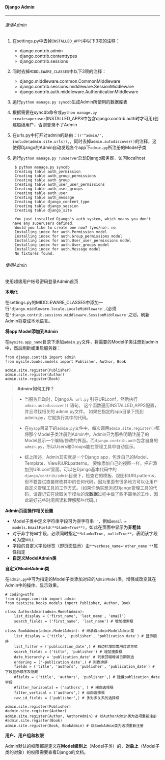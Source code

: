#### Django Admin
----

###### 激活Admin

1. 在settings.py中去掉`INSTALLED_APPS`中以下3项的注释：
	- django.contrib.admin
	- django.contrib.contenttypes
	- django.contrib.sessions
2. 同时去掉`MIDDLEWARE_CLASSES`中以下3项的注释：
	- django.middleware.common.CommonMiddleware
	- django.contrib.sessions.middleware.SessionMiddleware
	- django.contrib.auth.middleware.AuthenticationMiddleware
3. 运行`python manage.py syncdb`生成Admin所使用的数据库表
4. 根据需要在syncdb命令或`python manage.py createsuperuser`(INSTALLED_APPS中包含django.contrib.auth时才可用)创建超级用户，否则登录不了Admin
5. 在urls.py中打开对admin的路由：`(r'^admin/', include(admin.site.urls)),`，同时去掉`admin.autodiscover()`的注释，这使得Django的Admin自动发现各个app下`admin.py`所注册的Model子类
6. 运行`python manage.py runserver`启动Django服务器，访问localhost

        $ python manage.py syncdb
        Creating table auth_permission
        Creating table auth_group_permissions
        Creating table auth_group
        Creating table auth_user_user_permissions
        Creating table auth_user_groups
        Creating table auth_user
        Creating table auth_message
        Creating table django_content_type
        Creating table django_session
        Creating table django_site

        You just installed Django's auth system, which means you don't have any superusers defined.
        Would you like to create one now? (yes/no): no
        Installing index for auth.Permission model
        Installing index for auth.Group_permissions model
        Installing index for auth.User_user_permissions model
        Installing index for auth.User_groups model
        Installing index for auth.Message model
        No fixtures found.

###### 使用Admin

使用超级用户帐号密码登录Admin首页

**本地化**

在settings.py的MIDDLEWARE_CLASSES中添加一行`'django.middleware.locale.LocaleMiddleware',`(必须在`'django.contrib.sessions.middleware.SessionMiddleware'`*之后*，刷新Admin将变成本地语言。

**将app Model添加到Admin**

在`mysite.app_name`目录下添加`admin.py`文件，将需要的Model子类注册到admin中，然后刷新或重启服务器：

    from django.contrib import admin
    from mysite.books.models import Publisher, Author, Book

    admin.site.register(Publisher)
    admin.site.register(Author)
    admin.site.register(Book)

> **Adminr如何工作？**  

> - 当服务启动时，Django从`` url.py`` 引导URLconf，然后执行`` admin.autodiscover()`` 语句。 这个函数遍历INSTALLED_APPS配置，并且寻找相关的 admin.py文件。 如果在指定的app目录下找到admin.py，它就执行其中的代码。  

> - 在`myapp`目录下的`admin.py`文件中，每次调用`admin.site.register()`都将那个Model子类注册到Admin中。Admin只为那些明确注册了的Model显示一个编辑/修改的界面。而`django.contrib.auth`包含自身的`admin.py`，所以Users和Groups能在管理工具中自动显示。  

> - 综上所述，Admin其实就是一个Django app，包含自己的Model、Template、View和URLpatterns。 要像添加自己的视图一样，把它添加到URLconf里面。可以在Django基本代码中的`django/contrib/admin`目录下，检查它的模板、视图和URLpatterns，但不要尝试直接修改其中的任何代码，因为里面有很多地方可以让用户自定义管理工具的工作方式。（如果你确实想浏览Django管理工具的代码，请谨记它在读取关于模块的**元数据**过程中做了些不简单的工作，因此最好花些时间阅读和理解那些代码。）

**Admin页面操作相关设置**

- Model子类中定义字符串字段可为空字符串`''`，例如`email = models.EmailField(**blank=True**)`，如此在页面中显示为**非粗体**
- 对于非字符串字段，必须同时指定`**blank=True, null=True**`，表明该字段可为空`NULL`
- 字段的自定义字段标签（即页面显示）由`**verbose_name='other_name'**`属性指定
- **自定义ModelAdmin类**

**自定义ModelAdmin类**

在`admin.py`中可为指定的Model子类添加对应的`AdminModel`类，增强或改变其在Admin中的操作、显示效果。

    # coding=utf8
    from django.contrib import admin
    from testsite.books.models import Publisher, Author, Book

    class AuthorAdmin(admin.ModelAdmin):
        list_display = ('first_name', 'last_name', 'email')
        search_fields = ('first_name', 'last_name') # 增加搜索框

    class BookAdmin(admin.ModelAdmin): # 继承自adminModelAdmin类
        list_display = ('title', 'publisher', 'publication_date') # 显示顺序
        list_filter = ('publication_date',) # 右边栏增加常用过滤方式
        search_fields = ('title', 'publisher') # 增加搜索框
        date_hierarchy = 'publication_date' # 列表顶端增减日期筛选
        ordering = ('-publication_date',) # 列表排序
        fields = ('title', 'authors', 'publisher', 'publication_date') # 字段显示顺序及隐藏
        #fields = ('title', 'authors', 'publisher',) # 隐藏publication_date字段
        #filter_horizontal = ('authors', ) # 横向选择框
        filter_vertical = ('authors',) # 纵向选择框
        raw_id_fields = ('publisher',) # 多对多关系的选择框

    admin.site.register(Publisher)
    #admin.site.register(Author)
    admin.site.register(Author, AuthorAdmin) # 以AuthorAdmin类为选项重新注册
    #admin.site.register(Book)
    admin.site.register(Book, BookAdmin) # 以BookAdmin类为选项重新注册

**用户、用户组和权限**

Admin默认的权限都是定义在**Model级别上**（Model子类）的，**对象上**（Model子类的对象）的权限需要查看Django的文档。




